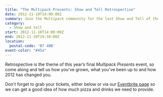 ```yaml
---
title: "The Multipack Presents: Show and Tell Retrospective"
date: 2012-11-10T14:00:00Z
summary: Join the Multipack community for the last Show and Tell of the year, with a theme of retrospective.
category:
  - Show and tell
start: 2012-11-10T14:00:00Z
end: 2012-11-10T19:30:00Z
location:
  postal-code: 'B7 4BB'
event-color: "#45a"
---
```

Retrospective is the theme of this year’s final *Multipack Presents* event, so come along and tell us how you've grown, what you've been up to and how 2012 has changed you.

Don't forget to grab your tickets, either below or via our [Eventbrite page](http://multipackpresents.eventbrite.co.uk/) so we can get a good idea of how much pizza and drinks we need to provide.
